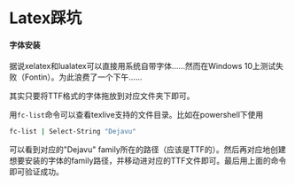# Latex踩坑

#### 字体安装

据说xelatex和lualatex可以直接用系统自带字体……然而在Windows 10上测试失败（Fontin）。为此浪费了一个下午……

其实只要将TTF格式的字体拖放到对应文件夹下即可。

用`fc-list`命令可以查看texlive支持的文件目录。比如在powershell下使用

```bash
fc-list | Select-String "Dejavu"
```

可以看到对应的"Dejavu" family所在的路径（应该是TTF的）。然后再对应地创建想要安装的字体的family路径，并移动进对应的TTF文件即可。最后用上面的命令即可验证成功。

